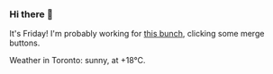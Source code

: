 ### Hi there :wave:

It's Friday! I'm probably working for [this bunch](https://github.com/kohofinancial), clicking some merge buttons.

Weather in Toronto: sunny, at +18°C.
